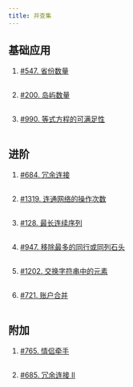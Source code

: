 ```yaml
---
title: 并查集
---
```


## 基础应用

1. [#547. 省份数量](https://leetcode-cn.com/problems/number-of-provinces/)

```js
```

2. [#200. 岛屿数量](https://leetcode-cn.com/problems/number-of-islands/)

```js
```

3. [#990. 等式方程的可满足性](https://leetcode-cn.com/problems/satisfiability-of-equality-equations/)

```js
```


## 进阶

1. [#684. 冗余连接](https://leetcode-cn.com/problems/redundant-connection/)

```js
```

2. [#1319. 连通网络的操作次数](https://leetcode-cn.com/problems/number-of-operations-to-make-network-connected/)

```js
```

3. [#128. 最长连续序列](https://leetcode-cn.com/problems/longest-consecutive-sequence/)

```js
```

4. [#947. 移除最多的同行或同列石头](https://leetcode-cn.com/problems/most-stones-removed-with-same-row-or-column/)

```js
```

5. [#1202. 交换字符串中的元素](https://leetcode-cn.com/problems/smallest-string-with-swaps/)

```js
```

6. [#721. 账户合并](https://leetcode-cn.com/problems/accounts-merge/)

```js
```


## 附加

1. [#765. 情侣牵手](https://leetcode-cn.com/problems/couples-holding-hands/)

```js
```

2. [#685. 冗余连接 II](https://leetcode-cn.com/problems/redundant-connection-ii/)

```js
```